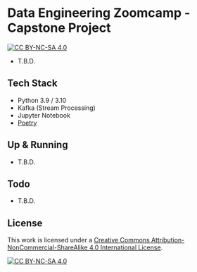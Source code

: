 # Data Engineering Zoomcamp - Capstone Project

[![CC BY-NC-SA 4.0][cc-by-nc-sa-shield]][cc-by-nc-sa]

- T.B.D.


## Tech Stack
- Python 3.9 / 3.10
- Kafka (Stream Processing)
- Jupyter Notebook
- [Poetry](https://python-poetry.org/docs/)


## Up & Running
- T.B.D.


## Todo
- T.B.D.


## License

This work is licensed under a
[Creative Commons Attribution-NonCommercial-ShareAlike 4.0 International License][cc-by-nc-sa].

[![CC BY-NC-SA 4.0][cc-by-nc-sa-image]][cc-by-nc-sa]

[cc-by-nc-sa]: http://creativecommons.org/licenses/by-nc-sa/4.0/
[cc-by-nc-sa-image]: https://licensebuttons.net/l/by-nc-sa/4.0/88x31.png
[cc-by-nc-sa-shield]: https://img.shields.io/badge/License-CC%20BY--NC--SA%204.0-lightgrey.svg
